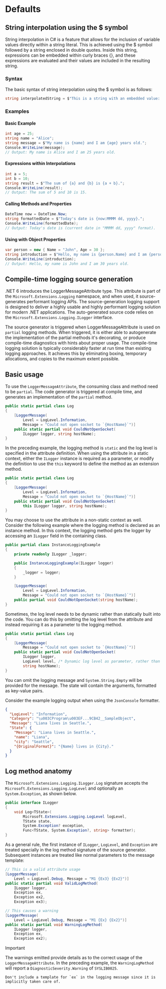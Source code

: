 # Defaults

## String interpolation using the $ symbol

String interpolation in C# is a feature that allows for the inclusion of variable values directly within a string literal. This is achieved using the $ symbol followed by a string enclosed in double quotes. Inside this string, expressions can be embedded within curly braces {}, and these expressions are evaluated and their values are included in the resulting string.

### Syntax

The basic syntax of string interpolation using the $ symbol is as follows:

```csharp
string interpolatedString = $"This is a string with an embedded value: {expression}";
```

### Examples

#### Basic Example

```csharp
int age = 25;
string name = "Alice";
string message = $"My name is {name} and I am {age} years old.";
Console.WriteLine(message);
// Output: My name is Alice and I am 25 years old.
```

#### Expressions within Interpolations

```csharp
int a = 5;
int b = 10;
string result = $"The sum of {a} and {b} is {a + b}.";
Console.WriteLine(result);
// Output: The sum of 5 and 10 is 15.
```

#### Calling Methods and Properties

```csharp
DateTime now = DateTime.Now;
string formattedDate = $"Today's date is {now:MMMM dd, yyyy}.";
Console.WriteLine(formattedDate);
// Output: Today's date is (current date in "MMMM dd, yyyy" format).
```

#### Using with Object Properties

```csharp
var person = new { Name = "John", Age = 30 };
string introduction = $"Hello, my name is {person.Name} and I am {person.Age} years old.";
Console.WriteLine(introduction);
// Output: Hello, my name is John and I am 30 years old.
```

## Compile-time logging source generation

.NET 6 introduces the LoggerMessageAttribute type. This attribute is part of the `Microsoft.Extensions.Logging` namespace, and when used, it source-generates performant logging APIs.
The source-generation logging support is designed to deliver a highly usable and highly performant logging solution for modern .NET applications. The auto-generated source code relies on the `Microsoft.Extensions.Logging.ILogger` interface.

The source generator is triggered when LoggerMessageAttribute is used on `partial` logging methods. When triggered, it is either able to autogenerate the implementation of the partial methods it's decorating, or produce compile-time diagnostics with hints about proper usage. The compile-time logging solution is typically considerably faster at run time than existing logging approaches. It achieves this by eliminating boxing, temporary allocations, and copies to the maximum extent possible.

## Basic usage

To use the `LoggerMessageAttribute`, the consuming class and method need to be `partial`. The code generator is triggered at compile time, and generates an implementation of the `partial` method.

```csharp
public static partial class Log
{
    [LoggerMessage(
        Level = LogLevel.Information,
        Message = "Could not open socket to `{HostName}`")]
    public static partial void CouldNotOpenSocket(
        ILogger logger, string hostName);
}
```

In the preceding example, the logging method is `static` and the log level is specified in the attribute definition. When using the attribute in a static context, either the `ILogger` instance is required as a parameter, or modify the definition to use the `this` keyword to define the method as an extension method.

```csharp
public static partial class Log
{
    [LoggerMessage(
        Level = LogLevel.Information,
        Message = "Could not open socket to `{HostName}`")]
    public static partial void CouldNotOpenSocket(
        this ILogger logger, string hostName);
}
```

You may choose to use the attribute in a non-static context as well. Consider the following example where the logging method is declared as an instance method. In this context, the logging method gets the logger by accessing an `ILogger` field in the containing class.

```csharp
public partial class InstanceLoggingExample
{
    private readonly ILogger _logger;

    public InstanceLoggingExample(ILogger logger)
    {
        _logger = logger;
    }

    [LoggerMessage(
        Level = LogLevel.Information,
        Message = "Could not open socket to `{HostName}`")]
    public partial void CouldNotOpenSocket(string hostName);
}
```

Sometimes, the log level needs to be dynamic rather than statically built into the code. You can do this by omitting the log level from the attribute and instead requiring it as a parameter to the logging method.

```csharp
public static partial class Log
{
    [LoggerMessage(
        Message = "Could not open socket to `{HostName}`")]
    public static partial void CouldNotOpenSocket(
        ILogger logger,
        LogLevel level, /* Dynamic log level as parameter, rather than defined in attribute. */
        string hostName);
}
```

You can omit the logging message and `System.String.Empty` will be provided for the message. The state will contain the arguments, formatted as key-value pairs.

Consider the example logging output when using the `JsonConsole` formatter.

```json
{
  "LogLevel": "Information",
  "Category": "\u003CProgram\u003EF...9CB42__SampleObject",
  "Message": "Liana lives in Seattle.",
  "State": {
    "Message": "Liana lives in Seattle.",
    "name": "Liana",
    "city": "Seattle",
    "{OriginalFormat}": "{Name} lives in {City}."
  }
}
```

## Log method anatomy

The `Microsoft.Extensions.Logging.ILogger.Log` signature accepts the `Microsoft.Extensions.Logging.LogLevel` and optionally an `System.Exception`, as shown below.

```csharp
public interface ILogger
{
    void Log<TState>(
        Microsoft.Extensions.Logging.LogLevel logLevel,
        TState state,
        System.Exception? exception,
        Func<TState, System.Exception?, string> formatter);
}
```

As a general rule, the first instance of `ILogger`, `LogLevel`, and `Exception` are treated specially in the log method signature of the source generator. Subsequent instances are treated like normal parameters to the message template:

```csharp
// This is a valid attribute usage
[LoggerMessage(
    Level = LogLevel.Debug, Message = "M1 {Ex3} {Ex2}")]
public static partial void ValidLogMethod(
    ILogger logger,
    Exception ex,
    Exception ex2,
    Exception ex3);

// This causes a warning
[LoggerMessage(
    Level = LogLevel.Debug, Message = "M1 {Ex} {Ex2}")]
public static partial void WarningLogMethod(
    ILogger logger,
    Exception ex,
    Exception ex2);
```

> [!IMPORTANT]
> The warnings emitted provide details as to the correct usage of the `LoggerMessageAttribute`. In the preceding example, the `WarningLogMethod` will report a `DiagnosticSeverity.Warning` of `SYSLIB0025`.
>
> ```console
> Don't include a template for `ex` in the logging message since it is implicitly taken care of.
> ```
